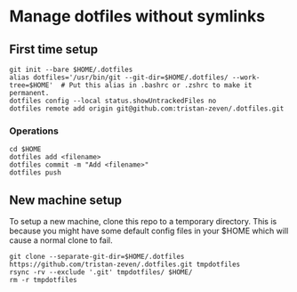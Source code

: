 # Manage dotfiles without symlinks

## First time setup
```
git init --bare $HOME/.dotfiles
alias dotfiles='/usr/bin/git --git-dir=$HOME/.dotfiles/ --work-tree=$HOME'  # Put this alias in .bashrc or .zshrc to make it permanent.
dotfiles config --local status.showUntrackedFiles no
dotfiles remote add origin git@github.com:tristan-zeven/.dotfiles.git
```

### Operations
```
cd $HOME
dotfiles add <filename>
dotfiles commit -m "Add <filename>"
dotfiles push
```

## New machine setup
To setup a new machine, clone this repo to a temporary directory. This is because you might have some default config files in your $HOME which will cause a normal clone to fail.
```
git clone --separate-git-dir=$HOME/.dotfiles https://github.com/tristan-zeven/.dotfiles.git tmpdotfiles
rsync -rv --exclude '.git' tmpdotfiles/ $HOME/
rm -r tmpdotfiles
```

